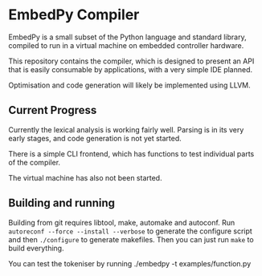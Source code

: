 EmbedPy Compiler
================

EmbedPy is a small subset of the Python language and standard library, 
compiled to run in a virtual machine on embedded controller hardware.

This repository contains the compiler, which is designed to present an API
that is easily consumable by applications, with a very simple IDE planned.

Optimisation and code generation will likely be implemented using LLVM.

Current Progress
----------------

Currently the lexical analysis is working fairly well. Parsing is in its
very early stages, and code generation is not yet started.

There is a simple CLI frontend, which has functions to test individual
parts of the compiler.

The virtual machine has also not been started.

Building and running
--------------------

Building from git requires libtool, make, automake and autoconf. Run
`autoreconf --force --install --verbose` to generate the configure script
and then `./configure` to generate makefiles. Then you can just run `make`
to build everything.

You can test the tokeniser by running
    ./embedpy -t examples/function.py
